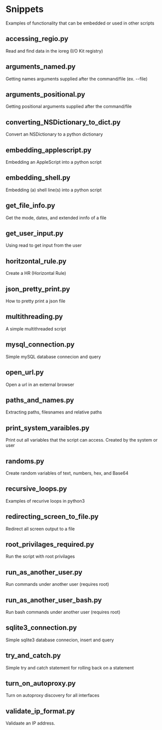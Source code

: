 # Snippets
Examples of functionality that can be embedded or used in other scripts

## accessing_regio.py
Read and find data in the ioreg (I/O Kit registry)
## arguments_named.py
Getting names arguments supplied after the command/file (ex. --file)
## arguments_positional.py
Getting positional arguments supplied after the command/file
## converting_NSDictionary_to_dict.py
Convert an NSDictionary to a python dictionary
## embedding_applescript.py
Embedding an AppleScript into a python script
## embedding_shell.py
Embedding (a) shell line(s) into a python script
## get_file_info.py
Get the mode, dates, and extended innfo of a file
## get_user_input.py
Using read to get input from the user
## horitzontal_rule.py
Create a HR (Horizontal Rule)
## json_pretty_print.py
How to pretty print a json file
## multithreading.py
A simple multithreaded script
## mysql_connection.py
Simple mySQL database connecion and query
## open_url.py
Open a url in an external browser
## paths_and_names.py
Extracting paths, filesnames and relative paths
## print_system_varaibles.py
Print out all variables that the script can access.  Created by the system or user
## randoms.py
Create random variables of text, numbers, hex, and Base64
## recursive_loops.py
Examples of recurive loops in python3
## redirecting_screen_to_file.py
Redirect all screen output to a file
## root_privilages_required.py
Run the script with root privilages
## run_as_another_user.py
Run commands under another user (requires root)
## run_as_another_user_bash.py
Run bash commands under another user (requires root)
## sqlite3_connection.py
Simple sqlite3 database connecion, insert and query
## try_and_catch.py
Simple try and catch statement for rolling back on a statement
## turn_on_autoproxy.py
Turn on autoproxy discovery for all interfaces
## validate_ip_format.py
Validaate an IP address.